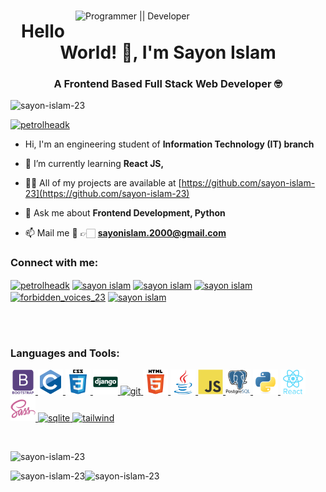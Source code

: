 ### 

<!--
**sayon-islam-23/sayon-islam-23** is a ✨ _special_ ✨ repository because its `README.md` (this file) appears on your GitHub profile.

Here are some ideas to get you started:

- 🔭 I’m currently working on ...
- 🌱 I’m currently learning ...
- 👯 I’m looking to collaborate on ...
- 🤔 I’m looking for help with ...
- 💬 Ask me about ...
- 📫 How to reach me: ...
- 😄 Pronouns: ...
- ⚡ Fun fact: ...
-->
<img alt="Programmer || Developer" width="400" src="https://janinesjourneys.com/wp-content/uploads/2019/12/typing-google-computer-gif-giphy.gif" align="right">
<h1 align="center">Hello World! 👋, I'm Sayon Islam</h1>
<h3 align="center">A Frontend Based Full Stack Web Developer 🤓</h3>

<p align="left"> <img src="https://komarev.com/ghpvc/?username=sayon-islam-23&label=Profile%20views&color=0e75b6&style=flat" alt="sayon-islam-23" /> </p>

<p align="left"> <a href="https://twitter.com/petrolheadk" target="blank"><img src="https://img.shields.io/twitter/follow/petrolheadk?logo=twitter&style=for-the-badge" alt="petrolheadk" /></a> </p>

- Hi, I'm an engineering student of **Information Technology (IT) branch**

- 🌱 I’m currently learning **React JS,**

- 👨‍💻 All of my projects are available at [https://github.com/sayon-islam-23](https://github.com/sayon-islam-23)

- 💬 Ask me about **Frontend Development, Python**

- 📫 Mail me 📩 👉🏻 **sayonislam.2000@gmail.com**

<h3 align="left">Connect with me:</h3>
<p align="left">
<a href="https://twitter.com/petrolheadk" target="blank"><img align="center" src="https://raw.githubusercontent.com/rahuldkjain/github-profile-readme-generator/master/src/images/icons/Social/twitter.svg" alt="petrolheadk" height="30" width="40" /></a>
<a href="https://linkedin.com/in/sayon islam" target="blank"><img align="center" src="https://raw.githubusercontent.com/rahuldkjain/github-profile-readme-generator/master/src/images/icons/Social/linked-in-alt.svg" alt="sayon islam" height="30" width="40" /></a>
<a href="https://kaggle.com/sayon islam" target="blank"><img align="center" src="https://raw.githubusercontent.com/rahuldkjain/github-profile-readme-generator/master/src/images/icons/Social/kaggle.svg" alt="sayon islam" height="30" width="40" /></a>
<a href="https://fb.com/sayon islam" target="blank"><img align="center" src="https://raw.githubusercontent.com/rahuldkjain/github-profile-readme-generator/master/src/images/icons/Social/facebook.svg" alt="sayon islam" height="30" width="40" /></a>
<a href="https://instagram.com/forbidden_voices_23" target="blank"><img align="center" src="https://raw.githubusercontent.com/rahuldkjain/github-profile-readme-generator/master/src/images/icons/Social/instagram.svg" alt="forbidden_voices_23" height="30" width="40" /></a>
<a href="https://www.youtube.com/c/sayon islam" target="blank"><img align="center" src="https://raw.githubusercontent.com/rahuldkjain/github-profile-readme-generator/master/src/images/icons/Social/youtube.svg" alt="sayon islam" height="30" width="40" /></a>
</p>
<br>
<br>
<h3 align="left">Languages and Tools:</h3>
<p align="left"> <a href="https://getbootstrap.com" target="_blank"> <img src="https://raw.githubusercontent.com/devicons/devicon/master/icons/bootstrap/bootstrap-plain-wordmark.svg" alt="bootstrap" width="40" height="40"/> </a> <a href="https://www.cprogramming.com/" target="_blank"> <img src="https://raw.githubusercontent.com/devicons/devicon/master/icons/c/c-original.svg" alt="c" width="40" height="40"/> </a> <a href="https://www.w3schools.com/css/" target="_blank"> <img src="https://raw.githubusercontent.com/devicons/devicon/master/icons/css3/css3-original-wordmark.svg" alt="css3" width="40" height="40"/> </a> <a href="https://www.djangoproject.com/" target="_blank"> <img src="https://raw.githubusercontent.com/devicons/devicon/master/icons/django/django-original.svg" alt="django" width="40" height="40"/> </a> <a href="https://git-scm.com/" target="_blank"> <img src="https://www.vectorlogo.zone/logos/git-scm/git-scm-icon.svg" alt="git" width="40" height="40"/> </a> <a href="https://www.w3.org/html/" target="_blank"> <img src="https://raw.githubusercontent.com/devicons/devicon/master/icons/html5/html5-original-wordmark.svg" alt="html5" width="40" height="40"/> </a> <a href="https://www.java.com" target="_blank"> <img src="https://raw.githubusercontent.com/devicons/devicon/master/icons/java/java-original.svg" alt="java" width="40" height="40"/> </a> <a href="https://developer.mozilla.org/en-US/docs/Web/JavaScript" target="_blank"> <img src="https://raw.githubusercontent.com/devicons/devicon/master/icons/javascript/javascript-original.svg" alt="javascript" width="40" height="40"/> </a> <a href="https://www.postgresql.org" target="_blank"> <img src="https://raw.githubusercontent.com/devicons/devicon/master/icons/postgresql/postgresql-original-wordmark.svg" alt="postgresql" width="40" height="40"/> </a> <a href="https://www.python.org" target="_blank"> <img src="https://raw.githubusercontent.com/devicons/devicon/master/icons/python/python-original.svg" alt="python" width="40" height="40"/> </a> <a href="https://reactjs.org/" target="_blank"> <img src="https://raw.githubusercontent.com/devicons/devicon/master/icons/react/react-original-wordmark.svg" alt="react" width="40" height="40"/> </a> <a href="https://sass-lang.com" target="_blank"> <img src="https://raw.githubusercontent.com/devicons/devicon/master/icons/sass/sass-original.svg" alt="sass" width="40" height="40"/> </a> <a href="https://www.sqlite.org/" target="_blank"> <img src="https://www.vectorlogo.zone/logos/sqlite/sqlite-icon.svg" alt="sqlite" width="40" height="40"/> </a> <a href="https://tailwindcss.com/" target="_blank"> <img src="https://www.vectorlogo.zone/logos/tailwindcss/tailwindcss-icon.svg" alt="tailwind" width="40" height="40"/> </a> </p>
<br>

<p><img align="centre" src="https://github-readme-stats.vercel.app/api/top-langs?username=sayon-islam-23&show_icons=true&locale=en&layout=compact" alt="sayon-islam-23"/></p>

<p><img align="left" src="https://github-readme-stats.vercel.app/api?username=sayon-islam-23&show_icons=true&locale=en" alt="sayon-islam-23" /></p>

<p><img align="left" src="https://github-readme-streak-stats.herokuapp.com/?user=sayon-islam-23&" alt="sayon-islam-23" /></p>
